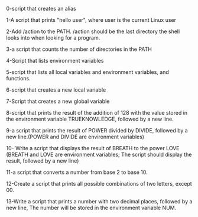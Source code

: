 0-script that creates an alias

1-A script that prints "hello user", where user is the current Linux user

2-Add /action to the PATH. /action should be the last directory the shell looks into when looking for a program.

3-a script that counts the number of directories in the PATH

4-Script that lists environment variables

5-script that lists all local variables and environment variables, and functions.

6-script that creates a new local variable

7-Script that creates a new global variable

8-script that prints the result of the addition of 128 with the value stored in the environment variable TRUEKNOWLEDGE, followed by a new line.

9-a script that prints the result of POWER divided by DIVIDE, followed by a new line.(POWER and DIVIDE are environment variables)

10- Write a script that displays the result of BREATH to the power LOVE (BREATH and LOVE are environment variables; The script should display the result, followed by a new line)

11-a script that converts a number from base 2 to base 10.

12-Create a script that prints all possible combinations of two letters, except 00.

13-Write a script that prints a number with two decimal places, followed by a new line, The number will be stored in the environment variable NUM.
